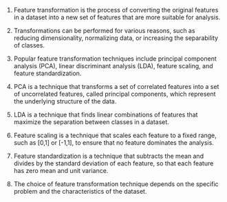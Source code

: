 1. Feature transformation is the process of converting the original features in a dataset into a new set of features that are more suitable for analysis.

2. Transformations can be performed for various reasons, such as reducing dimensionality, normalizing data, or increasing the separability of classes.

3. Popular feature transformation techniques include principal component analysis (PCA), linear discriminant analysis (LDA), feature scaling, and feature standardization.

4. PCA is a technique that transforms a set of correlated features into a set of uncorrelated features, called principal components, which represent the underlying structure of the data.

5. LDA is a technique that finds linear combinations of features that maximize the separation between classes in a dataset.

6. Feature scaling is a technique that scales each feature to a fixed range, such as [0,1] or [-1,1], to ensure that no feature dominates the analysis.

7. Feature standardization is a technique that subtracts the mean and divides by the standard deviation of each feature, so that each feature has zero mean and unit variance.

8. The choice of feature transformation technique depends on the specific problem and the characteristics of the dataset.